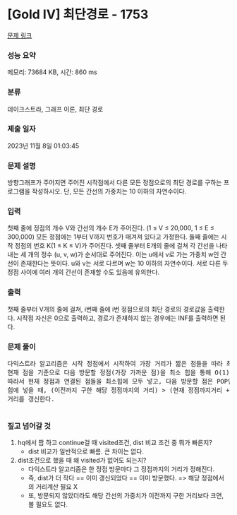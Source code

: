 # [Gold IV] 최단경로 - 1753 

[문제 링크](https://www.acmicpc.net/problem/1753) 

### 성능 요약

메모리: 73684 KB, 시간: 860 ms

### 분류

데이크스트라, 그래프 이론, 최단 경로

### 제출 일자

2023년 11월 8일 01:03:45

### 문제 설명

<p>방향그래프가 주어지면 주어진 시작점에서 다른 모든 정점으로의 최단 경로를 구하는 프로그램을 작성하시오. 단, 모든 간선의 가중치는 10 이하의 자연수이다.</p>

### 입력 

 <p>첫째 줄에 정점의 개수 V와 간선의 개수 E가 주어진다. (1 ≤ V ≤ 20,000, 1 ≤ E ≤ 300,000) 모든 정점에는 1부터 V까지 번호가 매겨져 있다고 가정한다. 둘째 줄에는 시작 정점의 번호 K(1 ≤ K ≤ V)가 주어진다. 셋째 줄부터 E개의 줄에 걸쳐 각 간선을 나타내는 세 개의 정수 (u, v, w)가 순서대로 주어진다. 이는 u에서 v로 가는 가중치 w인 간선이 존재한다는 뜻이다. u와 v는 서로 다르며 w는 10 이하의 자연수이다. 서로 다른 두 정점 사이에 여러 개의 간선이 존재할 수도 있음에 유의한다.</p>

### 출력 

 <p>첫째 줄부터 V개의 줄에 걸쳐, i번째 줄에 i번 정점으로의 최단 경로의 경로값을 출력한다. 시작점 자신은 0으로 출력하고, 경로가 존재하지 않는 경우에는 INF를 출력하면 된다.</p>

### 문제 풀이

<pre>다익스트라 알고리즘은 시작 정점에서 시작하여 가장 거리가 짧은 점들을 따라 최소거리를 갱신해간다.
현재 점을 기준으로 다음 방문할 정점(가장 가까운 점)을 최소 힙을 통해 O(1)에 얻을 수 있다.
따라서 현재 정점과 연결된 점들을 최소힙에 모두 넣고, 다음 방문할 점은 POP연산을 통해 얻는다.
힙에 넣을 때, (이전까지 구한 해당 정점까지의 거리) > (현재 정점까지거리 + 현재정점->해당정점 거리) 이면
거리를 갱신한다.

</pre>

### 짚고 넘어갈 것
1. hq에서 팝 하고 continue걸 때 visited조건, dist 비교 조건 중 뭐가 빠른지?
   - dist 비교가 일반적으로 빠름. 큰 차이는 없다.
2. dist조건으로 했을 때 왜 visited가 없어도 되는지?
   - 다익스트라 알고리즘은 한 정점 방문마다 그 정점까지의 거리가 정해진다.
   - 즉, dist가 더 작다 == 이미 갱신되었다 == 이미 방문했다. => 해당 정점에서의 거리계산 필요 X
   - 또, 방문되지 않았더라도 해당 간선의 가중치가 이전까지 구한 거리보다 크면, 볼 필요도 없다.
